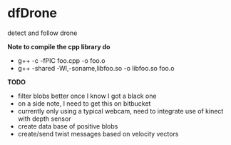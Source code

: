 dfDrone
=======

detect and follow drone

**Note to compile the cpp library do**
* g++ -c -fPIC foo.cpp -o foo.o
* g++ -shared -Wl,-soname,libfoo.so -o libfoo.so  foo.o

**TODO**
* filter blobs better once I know I got a black one
* on a side note, I need to get this on bitbucket
* currently only using a typical webcam, need to integrate use of kinect with depth sensor
* create data base of positive blobs
* create/send twist messages based on velocity vectors

